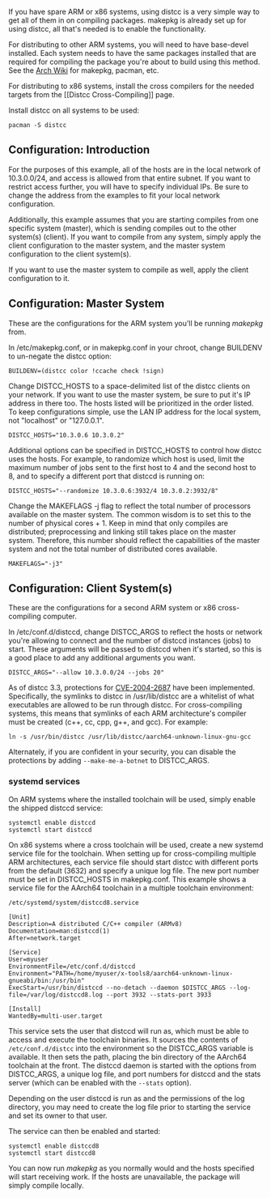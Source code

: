 If you have spare ARM or x86 systems, using distcc is a very simple way to get all of them in on compiling packages.  makepkg is already set up for using distcc, all that's needed is to enable the functionality.

For distributing to other ARM systems, you will need to have base-devel installed.  Each system needs to have the same packages installed that are required for compiling the package you're about to build using this method. See the [Arch Wiki](https://wiki.archlinux.org) for makepkg, pacman, etc.

For distributing to x86 systems, install the cross compilers for the needed targets from the [[Distcc Cross-Compiling]] page.

Install distcc on all systems to be used:

```
pacman -S distcc
```

## Configuration: Introduction
For the purposes of this example, all of the hosts are in the local network of 10.3.0.0/24, and access is allowed from that entire subnet.  If you want to restrict access further, you will have to specify individual IPs.  Be sure to change the address from the examples to fit your local network configuration.

Additionally, this example assumes that you are starting compiles from one specific system (master), which is sending compiles out to the other system(s) (client).  If you want to compile from any system, simply apply the client configuration to the master system, and the master system configuration to the client system(s).

If you want to use the master system to compile as well, apply the client configuration to it.

## Configuration: Master System
These are the configurations for the ARM system you'll be running *makepkg* from.

In /etc/makepkg.conf, or in makepkg.conf in your chroot, change BUILDENV to un-negate the distcc option:

```
BUILDENV=(distcc color !ccache check !sign)
```

Change DISTCC_HOSTS to a space-delimited list of the distcc clients on your network.  If you want to use the master system, be sure to put it's IP address in there too.  The hosts listed will be prioritized in the order listed.  To keep configurations simple, use the LAN IP address for the local system, not "localhost" or "127.0.0.1".

```
DISTCC_HOSTS="10.3.0.6 10.3.0.2"
```

Additional options can be specified in DISTCC_HOSTS to control how distcc uses the hosts.  For example, to randomize which host is used, limit the maximum number of jobs sent to the first host to 4 and the second host to 8, and to specify a different port that distccd is running on:

```
DISTCC_HOSTS="--randomize 10.3.0.6:3932/4 10.3.0.2:3932/8"
```

Change the MAKEFLAGS -j flag to reflect the total number of processors available on the master system.  The common wisdom is to set this to the number of physical cores + 1.  Keep in mind that only compiles are distributed; preprocessing and linking still takes place on the master system.  Therefore, this number should reflect the capabilities of the master system and not the total number of distributed cores available.

```
MAKEFLAGS="-j3"
```

## Configuration: Client System(s)
These are the configurations for a second ARM system or x86 cross-compiling computer.

In /etc/conf.d/distccd, change DISTCC_ARGS to reflect the hosts or network you're allowing to connect and the number of distccd instances (jobs) to start.  These arguments will be passed to distccd when it's started, so this is a good place to add any additional arguments you want.

```
DISTCC_ARGS="--allow 10.3.0.0/24 --jobs 20"
```

As of distcc 3.3, protections for [CVE-2004-2687](https://nvd.nist.gov/vuln/detail/CVE-2004-2687) have been implemented.  Specifically, the symlinks to distcc in /usr/lib/distcc are a whitelist of what executables are allowed to be run through distcc.  For cross-compiling systems, this means that symlinks of each ARM architecture's compiler must be created (c++, cc, cpp, g++, and gcc).  For example:

```
ln -s /usr/bin/distcc /usr/lib/distcc/aarch64-unknown-linux-gnu-gcc
```

Alternately, if you are confident in your security, you can disable the protections by adding `--make-me-a-botnet` to DISTCC_ARGS.

### systemd services
On ARM systems where the installed toolchain will be used, simply enable the shipped distccd service:

```
systemctl enable distccd
systemctl start distccd
```

On x86 systems where a cross toolchain will be used, create a new systemd service file for the toolchain.  When setting up for cross-compiling multiple ARM architectures, each service file should start distcc with different ports from the default (3632) and specify a unique log file.  The new port number must be set in DISTCC_HOSTS in makepkg.conf.  This example shows a service file for the AArch64 toolchain in a multiple toolchain environment:

`/etc/systemd/system/distccd8.service`

```
[Unit]
Description=A distributed C/C++ compiler (ARMv8)
Documentation=man:distccd(1)
After=network.target

[Service]
User=myuser
EnvironmentFile=/etc/conf.d/distccd
Environment="PATH=/home/myuser/x-tools8/aarch64-unknown-linux-gnueabi/bin:/usr/bin"
ExecStart=/usr/bin/distccd --no-detach --daemon $DISTCC_ARGS --log-file=/var/log/distccd8.log --port 3932 --stats-port 3933

[Install]
WantedBy=multi-user.target
```

This service sets the user that distccd will run as, which must be able to access and execute the toolchain binaries.  It sources the contents of `/etc/conf.d/distcc` into the environment so the DISTCC_ARGS variable is available.  It then sets the path, placing the bin directory of the AArch64 toolchain at the front.  The distccd daemon is started with the options from DISTCC_ARGS, a unique log file, and port numbers for distccd and the stats server (which can be enabled with the `--stats` option).

Depending on the user distccd is run as and the permissions of the log directory, you may need to create the log file prior to starting the service and set its owner to that user.

The service can then be enabled and started:

```
systemctl enable distccd8
systemctl start distccd8
```

You can now run *makepkg* as you normally would and the hosts specified will start receiving work. If the hosts are unavailable, the package will simply compile locally.
